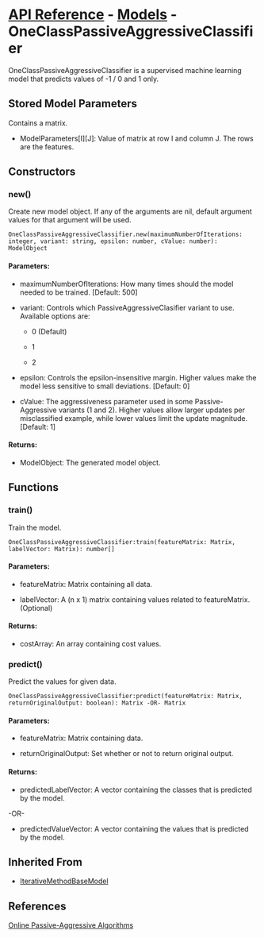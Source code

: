 # [API Reference](../../API.md) - [Models](../Models.md) - OneClassPassiveAggressiveClassifier

OneClassPassiveAggressiveClassifier is a supervised machine learning model that predicts values of -1 / 0 and 1 only.

## Stored Model Parameters

Contains a matrix.  

* ModelParameters[I][J]: Value of matrix at row I and column J. The rows are the features.

## Constructors

### new()

Create new model object. If any of the arguments are nil, default argument values for that argument will be used.

```
OneClassPassiveAggressiveClassifier.new(maximumNumberOfIterations: integer, variant: string, epsilon: number, cValue: number): ModelObject
```

#### Parameters:

* maximumNumberOfIterations: How many times should the model needed to be trained. [Default: 500]

* variant: Controls which PassiveAggressiveClasifier variant to use. Available options are:

    * 0 (Default)
 
    * 1
 
    * 2

* epsilon: Controls the epsilon-insensitive margin. Higher values make the model less sensitive to small deviations. [Default: 0]

* cValue: The aggressiveness parameter used in some Passive-Aggressive variants (1 and 2). Higher values allow larger updates per misclassified example, while lower values limit the update magnitude. [Default: 1]

#### Returns:

* ModelObject: The generated model object.

## Functions

### train()

Train the model.

```
OneClassPassiveAggressiveClassifier:train(featureMatrix: Matrix, labelVector: Matrix): number[]
```

#### Parameters:

* featureMatrix: Matrix containing all data.

* labelVector: A (n x 1) matrix containing values related to featureMatrix. (Optional)

#### Returns:

* costArray: An array containing cost values.

### predict()

Predict the values for given data.

```
OneClassPassiveAggressiveClassifier:predict(featureMatrix: Matrix, returnOriginalOutput: boolean): Matrix -OR- Matrix
```

#### Parameters:

* featureMatrix: Matrix containing data.

* returnOriginalOutput: Set whether or not to return original output.

#### Returns:

* predictedLabelVector: A vector containing the classes that is predicted by the model.

-OR-

* predictedValueVector: A vector containing the values that is predicted by the model.

## Inherited From

* [IterativeMethodBaseModel](IterativeMethodBaseModel.md)

## References

[Online Passive-Aggressive Algorithms](https://jmlr.csail.mit.edu/papers/volume7/crammer06a/crammer06a.pdf)
